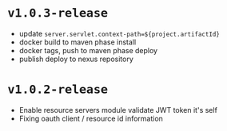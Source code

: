 # `v1.0.3-release`

- update `server.servlet.context-path=${project.artifactId}`
- docker build to maven phase install
- docker tags, push to maven phase deploy
- publish deploy to nexus repository

# `v1.0.2-release`

- Enable resource servers module validate JWT token it's self
- Fixing oauth client / resource id information

